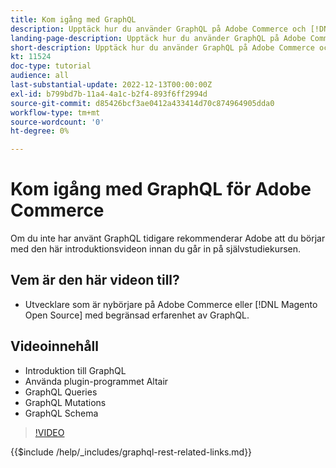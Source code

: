 ```yaml
---
title: Kom igång med GraphQL
description: Upptäck hur du använder GraphQL på Adobe Commerce och [!DNL Magento Open Source]. Lär dig hur du använder frågor, mutationer och scheman.
landing-page-description: Upptäck hur du använder GraphQL på Adobe Commerce och [!DNL Magento Open Source]. Lär dig hur du använder frågor, mutationer och scheman.
short-description: Upptäck hur du använder GraphQL på Adobe Commerce och [!DNL Magento Open Source]. Lär dig hur du använder frågor, mutationer och scheman.
kt: 11524
doc-type: tutorial
audience: all
last-substantial-update: 2022-12-13T00:00:00Z
exl-id: b799bd7b-11a4-4a1c-b2f4-893f6ff2994d
source-git-commit: d85426bcf3ae0412a433414d70c874964905dda0
workflow-type: tm+mt
source-wordcount: '0'
ht-degree: 0%

---
```


# Kom igång med GraphQL för Adobe Commerce

Om du inte har använt GraphQL tidigare rekommenderar Adobe att du börjar med den här introduktionsvideon innan du går in på självstudiekursen.

## Vem är den här videon till?

* Utvecklare som är nybörjare på Adobe Commerce eller [!DNL Magento Open Source] med begränsad erfarenhet av GraphQL.

## Videoinnehåll

* Introduktion till GraphQL
* Använda plugin-programmet Altair
* GraphQL Queries
* GraphQL Mutations
* GraphQL Schema

>[!VIDEO](https://video.tv.adobe.com/v/3412302?quality=12&learn=on)

{{$include /help/_includes/graphql-rest-related-links.md}}
